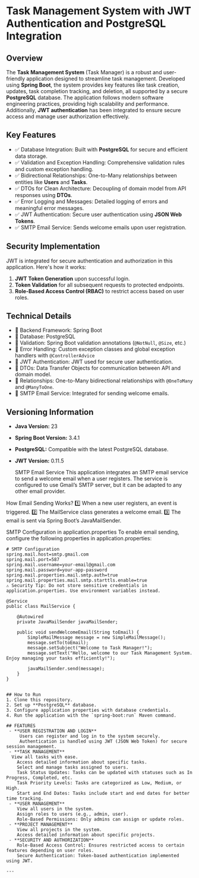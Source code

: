 # Task Management System with JWT Authentication and PostgreSQL Integration

## Overview
The **Task Management System** (Task Manager) is a robust and user-friendly application designed to streamline task management. Developed using **Spring Boot**, the system provides key features like task creation, updates, task completion tracking, and deletion, all supported by a secure **PostgreSQL** database. The application follows modern software engineering practices, providing high scalability and performance. Additionally, **JWT authentication** has been integrated to ensure secure access and manage user authorization effectively.

## Key Features
- ✅ Database Integration: Built with **PostgreSQL** for secure and efficient data storage.
- ✅ Validation and Exception Handling: Comprehensive validation rules and custom exception handling.
- ✅ Bidirectional Relationships: One-to-Many relationships between entities like **Users** and **Tasks**.
- ✅ DTOs for Clean Architecture: Decoupling of domain model from API responses using **DTOs**.
- ✅ Error Logging and Messages: Detailed logging of errors and meaningful error messages.
- ✅ JWT Authentication: Secure user authentication using **JSON Web Tokens**.
- ✅ SMTP Email Service: Sends welcome emails upon user registration.

## Security Implementation
JWT is integrated for secure authentication and authorization in this application. Here's how it works:
1. **JWT Token Generation** upon successful login.
2. **Token Validation** for all subsequent requests to protected endpoints.
3. **Role-Based Access Control (RBAC)** to restrict access based on user roles.

## Technical Details
- 🔹 Backend Framework: Spring Boot
- 🔹 Database: PostgreSQL
- 🔹 Validation: Spring Boot validation annotations (`@NotNull`, `@Size`, etc.)
- 🔹 Error Handling: Custom exception classes and global exception handlers with `@ControllerAdvice`
- 🔹 JWT Authentication: JWT used for secure user authentication.
- 🔹 DTOs: Data Transfer Objects for communication between API and domain model.
- 🔹 Relationships: One-to-Many bidirectional relationships with `@OneToMany` and `@ManyToOne`.
- 🔹 SMTP Email Service: Integrated for sending welcome emails.

## Versioning Information
- **Java Version:** 23
- **Spring Boot Version:** 3.4.1
- **PostgreSQL:** Compatible with the latest PostgreSQL database.
- **JWT Version:** 0.11.5

  SMTP Email Service
This application integrates an SMTP email service to send a welcome email when a user registers. The service is configured to use Gmail’s SMTP server, but it can be adapted to any other email provider.

How Email Sending Works?
1️⃣ When a new user registers, an event is triggered.
2️⃣ The MailService class generates a welcome email.
3️⃣ The email is sent via Spring Boot’s JavaMailSender.

SMTP Configuration in application.properties
To enable email sending, configure the following properties in application.properties:

```properties
# SMTP Configuration
spring.mail.host=smtp.gmail.com 
spring.mail.port=587 
spring.mail.username=your-email@gmail.com 
spring.mail.password=your-app-password 
spring.mail.properties.mail.smtp.auth=true 
spring.mail.properties.mail.smtp.starttls.enable=true 
⚠️ Security Tip: Do not store sensitive credentials in application.properties. Use environment variables instead.

@Service
public class MailService {

    @Autowired
    private JavaMailSender javaMailSender;

    public void sendWelcomeEmail(String toEmail) {
        SimpleMailMessage message = new SimpleMailMessage();
        message.setTo(toEmail);
        message.setSubject("Welcome to Task Manager!");
        message.setText("Hello, welcome to our Task Management System. Enjoy managing your tasks efficiently!");

        javaMailSender.send(message);
    }
}


## How to Run
1. Clone this repository.
2. Set up **PostgreSQL** database.
3. Configure application properties with database credentials.
4. Run the application with the `spring-boot:run` Maven command.

## FEATURES
 - **USER REGISTRATION AND LOGIN**
     Users can register and log in to the system securely.
     Authentication is handled using JWT (JSON Web Token) for secure session management.
 - **TASK MANAGEMENT**
  View all tasks with ease.
    Access detailed information about specific tasks.
    Select and manage tasks assigned to users.
    Task Status Updates: Tasks can be updated with statuses such as In Progress, Completed, etc.
    Task Priority Levels: Tasks are categorized as Low, Medium, or High.
    Start and End Dates: Tasks include start and end dates for better time tracking.
 - **USER MANAGEMENT**
    View all users in the system.
    Assign roles to users (e.g., admin, user).
    Role-Based Permissions: Only admins can assign or update roles.
 - **PROJECT MANAGEMENT**
    View all projects in the system.
    Access detailed information about specific projects.
 - **SECURITY AND AUTHORIZATION**
    Role-Based Access Control: Ensures restricted access to certain features depending on user roles.
    Secure Authentication: Token-based authentication implemented using JWT.

---

